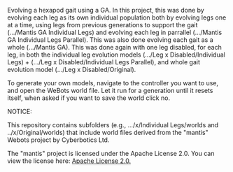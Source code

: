 Evolving a hexapod gait using a GA. In this project, this was done by evolving each leg as its own individual population both by evolving legs one at a time, using legs from previous generations to support the gait (.../Mantis GA Individual Legs) and evolving each leg in parrallel (.../Mantis GA Individual Legs Parallel). This was also done evolving each gait as a whole (.../Mantis GA). This was done again with one leg disabled, for each leg, in both the individual leg evolution models (.../Leg x Disabled/Individual Legs) + (.../Leg x Disabled/Individual Legs Parallel), and whole gait evolution model (.../Leg x Disabled/Original). 

To generate your own models, navigate to the controller you want to use, and open the WeBots world file. Let it run for a generation until it resets itself, when asked if you want to save the world click no. 

NOTICE:

This repository contains subfolders (e.g., .../x/Individual Legs/worlds and ../x/Original/worlds) that include world files derived from the "mantis" Webots project by Cyberbotics Ltd.

The "mantis" project is licensed under the Apache License 2.0. You can view the license here: [Apache License 2.0.](https://www.apache.org/licenses/LICENSE-2.0)


